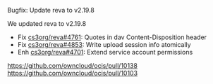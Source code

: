 Bugfix: Update reva to v2.19.8

We updated reva to v2.19.8

*   Fix [cs3org/reva#4761](https://github.com/cs3org/reva/pull/4761): Quotes in dav Content-Disposition header
*   Fix [cs3org/reva#4853](https://github.com/cs3org/reva/pull/4853): Write upload session info atomically
*   Enh [cs3org/reva#4701](https://github.com/cs3org/reva/pull/4701): Extend service account permissions

https://github.com/owncloud/ocis/pull/10138
https://github.com/owncloud/ocis/pull/10103
